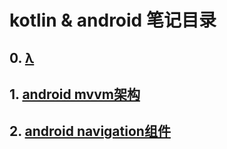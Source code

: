 # kotlin & android 笔记目录

## 0. [λ](kotlin_mvvm.md)
## 1. [android mvvm架构](android_mvvm.md)
## 2. [android navigation组件]()
